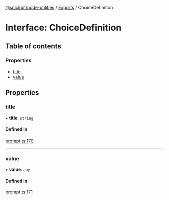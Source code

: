 [@snickbit/node-utilities](../README.md) / [Exports](../modules.md) / ChoiceDefinition

# Interface: ChoiceDefinition

## Table of contents

### Properties

- [title](ChoiceDefinition.md#title)
- [value](ChoiceDefinition.md#value)

## Properties

### title

• **title**: `string`

#### Defined in

[prompt.ts:170](https://github.com/snickbit/snickbit.js/blob/3fd09b6/packages/node-utilities/src/prompt.ts#L170)

___

### value

• **value**: `any`

#### Defined in

[prompt.ts:171](https://github.com/snickbit/snickbit.js/blob/3fd09b6/packages/node-utilities/src/prompt.ts#L171)
